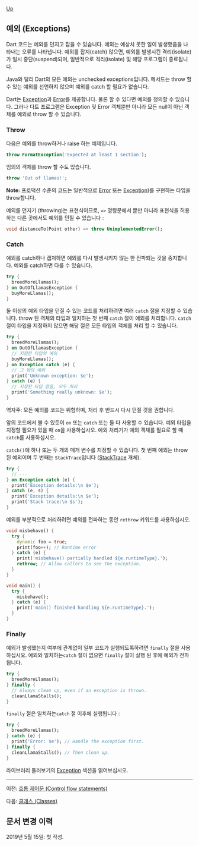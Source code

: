 [Up](./index.md)

##  예외 (Exceptions)

Dart 코드는 예외를 던지고 잡을 수 있습니다. 예외는 예상치 못한 일이 발생했음을 나타내는 오류를 나타냅니다. 예외를 잡지(catch) 않으면, 예외를 발생시킨 격리(isolate)가 일시 중단(suspend)되며, 일반적으로 격리(isolate) 및 해당 프로그램이 종료됩니다.

Java와 달리 Dart의 모든 예외는 unchecked exceptions입니다. 메서드는 throw 할 수 있는 예외를 선언하지 않으며 예외를 catch 할 필요가 없습니다.

Dart는 [Exception](https://api.dartlang.org/stable/dart-core/Exception-class.html)과 [Error](https://api.dartlang.org/stable/dart-core/Error)를 제공합니다. 물론 할 수 있다면 예외를 정의할 수 있습니다. 그러나 다트 프로그램은 Exception 및 Error 객체뿐만 아니라 모든 null이 아닌 객체를 예외로 throw 할 수 있습니다.

<p id="throw"/>

###  Throw

다음은 예외를 throw하거나 raise 하는 예제입니다.

```dart
throw FormatException('Expected at least 1 section');
```

임의의 객체를 throw 할 수도 있습니다.

```dart
throw 'Out of llamas!';
```

**Note:** 프로덕션 수준의 코드는 일반적으로 [Error](https://api.dartlang.org/stable/dart-core/Error-class.html) 또는 [Exception](https://api.dartlang.org/stable/dart-core/Exception-class.html))를 구현하는 타입을 throw합니다.

예외를 던지기 (throwing)는 표현식이므로, `=>` 명령문에서 뿐만 아니라 표현식을 허용하는 다른 곳에서도 예외를 던질 수 있습니다 :

```dart
void distanceTo(Point other) => throw UnimplementedError();
```

<p id="catch"/>

###  Catch

예외를 catch하나 캡처하면 예외를 다시 발생시키지 않는 한 전파되는 것을 중지합니다. 예외를 catch하면 다룰 수 있습니다.

```dart
try {
  breedMoreLlamas();
} on OutOfLlamasException {
  buyMoreLlamas();
}
```

둘 이상의 예외 타입을 던질 수 있는 코드를 처리하려면 여러 `catch` 절을 지정할 수 있습니다. throw 된 객체의 타입과 일치하는 첫 번째 `catch` 절이 예외를 처리합니다. `catch` 절이 타입을 지정하지 않으면 해당 절은 모든 타입의 객체를 처리 할 수 있습니다.

```dart
try {
  breedMoreLlamas();
} on OutOfLlamasException {
  // 지정한 타입의 예외
  buyMoreLlamas();
} on Exception catch (e) {
  // 그 밖의 예외
  print('Unknown exception: $e');
} catch (e) {
  // 지정된 타입 없음, 모두 처리
  print('Something really unknown: $e');
}
```

역자주: 모든 예외를 코드는 위험하며, 처리 후 반드시 다시 던질 것을 권합니다.

앞의 코드에서 볼 수 있듯이 `on` 또는 `catch` 또는 둘 다 사용할 수 있습니다. 예외 타입을 지정할 필요가 있을 때 `on`을 사용하십시오. 예외 처리기가 예외 객체를 필요로 할 때 `catch`를 사용하십시오.

`catch()`에 하나 또는 두 개의 매개 변수를 지정할 수 있습니다. 첫 번째 예외는 throw 된 예외이며 두 번째는 `StackTrace`입니다 ([StackTrace](https://api.dartlang.org/stable/dart-core/StackTrace-class.html) 개체).

```dart
try {
  // ···
} on Exception catch (e) {
  print('Exception details:\n $e');
} catch (e, s) {
  print('Exception details:\n $e');
  print('Stack trace:\n $s');
}
```

예외를 부분적으로 처리하려면 예외를 전파하는 동안 `rethrow` 키워드를 사용하십시오.

```dart
void misbehave() {
  try {
    dynamic foo = true;
    print(foo++); // Runtime error
  } catch (e) {
    print('misbehave() partially handled ${e.runtimeType}.');
    rethrow; // Allow callers to see the exception.
  }
}

void main() {
  try {
    misbehave();
  } catch (e) {
    print('main() finished handling ${e.runtimeType}.');
  }
}
```

<p id="finally"/>

###  Finally

예외가 발생했는지 여부에 관계없이 일부 코드가 실행되도록하려면 `finally` 절을 사용하십시오. 예외와 일치하는`catch` 절이 없으면 `finally` 절이 실행 된 후에 예외가 전파됩니다.

```dart
try {
  breedMoreLlamas();
} finally {
  // Always clean up, even if an exception is thrown.
  cleanLlamaStalls();
}
```

`finally` 절은 일치하는`catch` 절 이후에 실행됩니다 :

```dart
try {
  breedMoreLlamas();
} catch (e) {
  print('Error: $e'); // Handle the exception first.
} finally {
  cleanLlamaStalls(); // Then clean up.
}
```

라이브러리 둘러보기의 [Exception](exceptions.md) 섹션을 읽어보십시오.

---

이전: [흐름 제어문 (Control flow statements)](./control_flow_statements.md)

다음: [클래스 (Classes)](./classes.md)

## 문서 변경 이력

2019년 5월 15일: 첫 작성.
